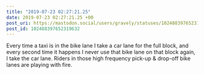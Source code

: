 ```yaml
---
title: "2019-07-23 02:27:21.25"
date: 2019-07-23 02:27:21.25 +00
post_uri: https://mastodon.social/users/gravely/statuses/102488397652319632
post_id: 102488397652319632
---
```

Every time a taxi is in the bike lane I take a car lane for the full block, and every second time it happens I never use that bike lane on that block again, I take the car lane. Riders in those high frequency pick-up & drop-off bike lanes are playing with fire.


